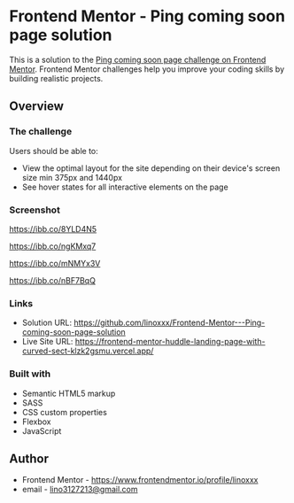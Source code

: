 # Frontend Mentor - Ping coming soon page solution

This is a solution to the [Ping coming soon page challenge on Frontend Mentor](https://www.frontendmentor.io/challenges/ping-single-column-coming-soon-page-5cadd051fec04111f7b848da). Frontend Mentor challenges help you improve your coding skills by building realistic projects. 

## Overview

### The challenge

Users should be able to:

- View the optimal layout for the site depending on their device's screen size min 375px and 1440px
- See hover states for all interactive elements on the page

### Screenshot

https://ibb.co/8YLD4N5

https://ibb.co/ngKMxq7

https://ibb.co/mNMYx3V

https://ibb.co/nBF7BqQ

### Links

- Solution URL: https://github.com/linoxxx/Frontend-Mentor---Ping-coming-soon-page-solution
- Live Site URL: https://frontend-mentor-huddle-landing-page-with-curved-sect-klzk2gsmu.vercel.app/

### Built with

- Semantic HTML5 markup
- SASS
- CSS custom properties
- Flexbox
- JavaScript

## Author

- Frontend Mentor - https://www.frontendmentor.io/profile/linoxxx
- email - lino3127213@gmail.com

